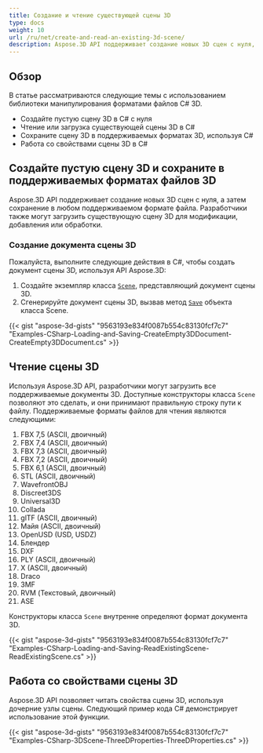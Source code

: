 ```yaml
---
title: Создание и чтение существующей сцены 3D
type: docs
weight: 10
url: /ru/net/create-and-read-an-existing-3d-scene/
description: Aspose.3D API поддерживает создание новых 3D сцен с нуля, а затем сохранение в любом поддерживаемом формате файла. Разработчики также могут загрузить существующую сцену 3D для модификации, добавления или обработки.
---
```

##  **Обзор**
В статье рассматриваются следующие темы с использованием библиотеки манипулирования форматами файлов C# 3D.
- Создайте пустую сцену 3D в C# с нуля
- Чтение или загрузка существующей сцены 3D в C#
- Сохраните сцену 3D в поддерживаемых форматах 3D, используя C#
- Работа со свойствами сцены 3D в C#

##  **Создайте пустую сцену 3D и сохраните в поддерживаемых форматах файлов 3D**
Aspose.3D API поддерживает создание новых 3D сцен с нуля, а затем сохранение в любом поддерживаемом формате файла. Разработчики также могут загрузить существующую сцену 3D для модификации, добавления или обработки.

###  **Создание документа сцены 3D**
Пожалуйста, выполните следующие действия в C#, чтобы создать документ сцены 3D, используя API Aspose.3D:

1. Создайте экземпляр класса [`Scene`](https://reference.aspose.com/3d/net/aspose.threed/scene), представляющий документ сцены 3D.
1. Сгенерируйте документ сцены 3D, вызвав метод [`Save`](https://reference.aspose.com/3d/net/aspose.threed/scene/methods/save) объекта класса Scene.

{{< gist "aspose-3d-gists" "9563193e834f0087b554c83130fcf7c7" "Examples-CSharp-Loading-and-Saving-CreateEmpty3DDocument-CreateEmpty3DDocument.cs" >}}

##  **Чтение сцены 3D**
Используя Aspose.3D API, разработчики могут загрузить все поддерживаемые документы 3D. Доступные конструкторы класса `Scene` позволяют это сделать, и они принимают правильную строку пути к файлу. Поддерживаемые форматы файлов для чтения являются следующими:

1. FBX 7,5 (ASCII, двоичный)
1. FBX 7,4 (ASCII, двоичный)
1. FBX 7,3 (ASCII, двоичный)
1. FBX 7,2 (ASCII, двоичный)
1. FBX 6,1 (ASCII, двоичный)
1. STL (ASCII, двоичный)
1. WavefrontOBJ
1. Discreet3DS
1. Universal3D
1. Collada
1. glTF (ASCII, двоичный)
1. Майя (ASCII, двоичный)
1. OpenUSD (USD, USDZ)
1. Блендер
1. DXF
1. PLY (ASCII, двоичный)
1. X (ASCII, двоичный)
1. Draco
1. 3MF
1. RVM (Текстовый, двоичный)
1. ASE

Конструкторы класса `Scene` внутренне определяют формат документа 3D.

{{< gist "aspose-3d-gists" "9563193e834f0087b554c83130fcf7c7" "Examples-CSharp-Loading-and-Saving-ReadExistingScene-ReadExistingScene.cs" >}}

##  **Работа со свойствами сцены 3D**
Aspose.3D API позволяет читать свойства сцены 3D, используя дочерние узлы сцены. Следующий пример кода C# демонстрирует использование этой функции.

{{< gist "aspose-3d-gists" "9563193e834f0087b554c83130fcf7c7" "Examples-CSharp-3DScene-ThreeDProperties-ThreeDProperties.cs" >}}
